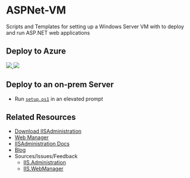 # ASPNet-VM
Scripts and Templates for setting up a Windows Server VM with to deploy and run ASP.NET web applications

## Deploy to Azure

<a href="https://portal.azure.com/#create/Microsoft.Template/uri/https%3A%2F%2Fraw.githubusercontent.com%2Fjustcla%2FASPNet-VM%2Fmaster%2FASPNet-ARMTemplate.json" target="_blank">
    <img src="http://azuredeploy.net/deploybutton.png"/>
</a>
<a href="http://armviz.io/#/?load=https%3A%2F%2Fraw.githubusercontent.com%2Fjustcla%2FASPNet-VM%2Fmaster%2FASPNet-ARMTemplate.json" target="_blank">
    <img src="http://armviz.io/visualizebutton.png"/>
</a>

## Deploy to an on-prem Server

- Run [`setup.ps1`](https://github.com/justcla/ASPNet-VM/blob/master/setup.ps1) in an elevated prompt

## Related Resources
- [Download IISAdministration](https://manage.iis.net/get)
- [Web Manager](https://manage.iis.net)
- [IISAdministration Docs](https://docs.microsoft.com/en-us/IIS-Administration/)
- [Blog](https://blogs.iis.net/adminapi)
- Sources/Issues/Feedback
    - [IIS.Administration](https://github.com/microsoft/iis.administration)
    - [IIS.WebManager](https://github.com/microsoft/iis.webmanager)
 
 
